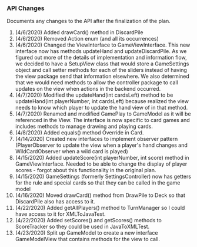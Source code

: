 ### API Changes

Documents any changes to the API after the finalization of the plan.

1. (4/6/2020) Added drawCard() method in DiscardPile
2. (4/6/2020) Removed Action enum (and all its occurrences)
3. (4/6/2020) Changed the ViewInterface to GameViewInterface. This new interface now has methods updateHand and updateDiscardPile.
As we figured out more of the details of implementation and information flow, we decided to have a SetupView class that
would store a GameSettings object and call setter methods for each of the sliders instead of having the view package send
that information elsewhere. We also determined that we would need methods to allow the controller package to call updates
on the view when actions in the backend occurred.
4. (4/7/2020) Modified the updateHand(int cardsLeft) method to be updateHand(int playerNumber, int cardsLeft) because realized
the view needs to know which player to update the hand view of in that method.
5. (4/7/2020) Renamed and modified GamePlay to GameModel as it will be referenced in the View. The interface is now specific to card games and includes methods to manage drawing and playing cards.
6. (4/8/2020) Added equals() method Override in Card.
7. (4/14/2020) Created new interfaces to implement observer pattern (PlayerObserver to update the view when a player's hand changes
and WildCardObserver when a wild card is played)
8. (4/15/2020) Added updateScore(int playerNumber, int score) method in GameViewInterface. Needed to be able to change the
display of player scores - forgot about this functionality in the original plan.
9. (4/15/2020) GameSettings (formerly SettingsController) now has getters for the rule and special cards so that they can be called in the game model
10. (4/16/2020) Moved drawCard() method from DrawPile to Deck so that DiscardPile also has access to it.
11. (4/22/2020) Added getAllPlayers() method to TurnManager so I could have access to it for XMLToJavaTest.
12. (4/22/2020) Added setScores() and getScores() methods to ScoreTracker so they could be used in JavaToXMLTest.
13. (4/23/2020) Split up GameModel to create a new interface GameModelView that contains methods for the view to call.
